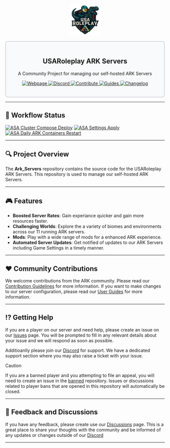 <div align="center">
  <p align="center">
    <a href="#">
      <img src="https://raw.githubusercontent.com/USA-ROLEPLAY/repo-resources/main/Org/usa-roleplay-ark.png" height="100px" />
    </a>
  </p>
</div>

<div style="border: 2px solid #d1d5db; padding: 20px; border-radius: 8px; background-color: #f9fafb;">
  <h2 align="center">USARoleplay ARK Servers</h2>
  <p align="center">A Community Project for managing our self-hosted ARK Servers</p>
  <p align="center">
    <a href="https://usa-roleplay.org">
      <img src="https://img.shields.io/badge/Website-0077b5?style=for-the-badge&logo=github&logoColor=white" alt="Webpage" />
    </a>
    <a href="https://discord.gg/YURaDVRdet">
      <img src="https://img.shields.io/badge/Discord-7289da?style=for-the-badge&logo=discord&logoColor=white" alt="Discord" />
    </a>
    <a href="https://github.com/USA-ROLEPLAY/Ark_Servers/blob/main/.github/CONTRIBUTOR_GUIDES/CONTRIBUTING.md">
      <img src="https://img.shields.io/badge/Contribute-ff4785?style=for-the-badge&logo=git&logoColor=white" alt="Contribute" />
    </a> 
    <a href="https://github.com/USA-ROLEPLAY/Ark_Servers/blob/main/.github/CONTRIBUTOR_GUIDES/USER_GUIDES.md">
      <img src="https://img.shields.io/badge/Guides-0077b5?style=for-the-badge&logo=read-the-docs&logoColor=white" alt="Guides" />
    </a> 
    <a href="https://github.com/USA-ROLEPLAY/Ark_Servers/blob/main/CHANGELOG.md">
      <img src="https://img.shields.io/badge/Changelog-6c5ce7?style=for-the-badge&logo=git&logoColor=white" alt="Changelog" />
    </a>
  </p>
</div>

---

## 🤖 Workflow Status

[![ASA Cluster Compose Deploy](https://github.com/USA-ROLEPLAY/Ark_Servers/actions/workflows/asa-container-updates.yml/badge.svg)](https://github.com/USA-ROLEPLAY/Ark_Servers/actions/workflows/asa-container-updates.yml) [![ASA Settings Apply](https://github.com/USA-ROLEPLAY/Ark_Servers/actions/workflows/asa-setting-update.yml/badge.svg)](https://github.com/USA-ROLEPLAY/Ark_Servers/actions/workflows/asa-setting-update.yml) [![ASA Daily ARK Containers Restart](https://github.com/USA-ROLEPLAY/Ark_Servers/actions/workflows/asa-daily-restarts.yml/badge.svg)](https://github.com/USA-ROLEPLAY/Ark_Servers/actions/workflows/asa-daily-restarts.yml)

---

## 🔍 Project Overview

The **Ark_Servers** repository contains the source code for the USARoleplay ARK Servers.
This repository is used to manage our self-hosted ARK Servers.

---

## 🎮 Features

- **Boosted Server Rates**: Gain experiance quicker and gain more resources faster.
- **Challenging Worlds**: Explore the a variety of biomes and environments across our 11 running ARK servers.
- **Mods**: Play with a wide range of mods for a enhanced ARK experience.
- **Automated Server Updates**: Get notified of updates to our ARK Servers including Game Settings in a timely manner.

---

## ❤️ Community Contributions

We welcome contributions from the ARK community.
Please read our [Contribution Guidelines](https://github.com/USA-ROLEPLAY/Ark_Servers/blob/main/.github/CONTRIBUTOR_GUIDES/CONTRIBUTING.md) for more information.
If you want to make changes to our server configuration, please read our [User Guides](https://github.com/USA-ROLEPLAY/Ark_Servers/blob/main/.github/CONTRIBUTOR_GUIDES/USER_GUIDES.md) for more information.

---

## ⁉️ Getting Help

If you are a player on our server and need help, please create an issue on our [Issues](https://github.com/USA-ROLEPLAY/Ark_Servers/issues) page.
You will be prompted to fill in any relevant details about your issue and we will respond as soon as possible.

Additioanlly please join our [Discord](https://discord.gg/YURaDVRdet) for support.
We have a dedicated support section where you may also raise a ticket with your issue.

> [!Caution]
If you are a banned player and you attempting to file an appeal, you will need to create an issue in the [banned](https://github.com/USA-ROLEPLAY/banned) repository.
Issues or discussions related to player bans that are opened in this repository will automatically be closed.

---

## 💬 Feedback and Discussions

If you have any feedback, please create use our [Discussions](https://github.com/USA-ROLEPLAY/Ark_Servers/discussions) page.
This is a great place to share your thoughts with the community and be informed of any updates or changes outside of our [Discord](https://discord.gg/YURaDVRdet)

---